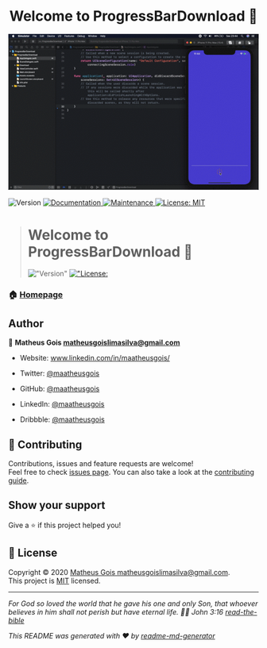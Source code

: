 <h1 align="center">Welcome to ProgressBarDownload 👋</h1>
<p >
  <img alt="Preview" src="./preview.gif" />
</p>
<p>
  <img alt="Version" src="https://img.shields.io/badge/version-1.0.0-blue.svg?cacheSeconds=2592000" />
  <a href="https://github.com/MaatheusGois/ProgressBarDownloadTemplate#readme" target="_blank">
    <img alt="Documentation" src="https://img.shields.io/badge/documentation-yes-brightgreen.svg" />
  </a>
  <a href="https://github.com/MaatheusGois/ProgressBarDownloadTemplate/graphs/commit-activity" target="_blank">
    <img alt="Maintenance" src="https://img.shields.io/badge/Maintained%3F-yes-green.svg" />
  </a>
  <a href="https://github.com/MaatheusGois/ProgressBarDownloadTemplate/blob/master/LICENSE" target="_blank">
    <img alt="License: MIT" src="https://img.shields.io/github/license/MaatheusGois/ProgressBarDownload" />
  </a>
</p>

> <h1 align=&#34;center&#34;>Welcome to ProgressBarDownload 👋</h1> <p>   <img alt=&#34;Version&#34; src=&#34;https://img.shields.io/badge/version-1.0.0-blue.svg?cacheSeconds=2592000&#34; />   <a href=&#34;#&#34; target=&#34;_blank&#34;>     <img alt=&#34;License: MIT&#34; src=&#34;https://img.shields.io/badge/License-MIT-yellow.svg&#34; />   </a> </p>

### 🏠 [Homepage](https://github.com/MaatheusGois/ProgressBarDownloadTemplate#readme)

## Author

👤 **Matheus Gois <matheusgoislimasilva@gmail.com>**

* Website: www.linkedin.com/in/maatheusgois/

* Twitter: [@maatheusgois](https://twitter.com/maatheusgois)

* GitHub: [@maatheusgois](https://github.com/maatheusgois)  

* LinkedIn: [@maatheusgois](https://linkedin.com/in/maatheusgois)

* Dribbble: [@maatheusgois](https://dribbble.com/maatheusgois)


## 🤝 Contributing

Contributions, issues and feature requests are welcome!<br />Feel free to check [issues page](https://github.com/MaatheusGois/ProgressBarDownloadTemplate/issues). You can also take a look at the [contributing guide](https://github.com/MaatheusGois/ProgressBarDownloadTemplate/blob/master/CONTRIBUTING.md).

## Show your support

Give a ⭐️ if this project helped you!

## 📝 License

Copyright © 2020 [Matheus Gois <matheusgoislimasilva@gmail.com>](https://github.com/MaatheusGois).<br />
This project is [MIT](https://github.com/MaatheusGois/ProgressBarDownloadTemplate/blob/master/LICENSE) licensed.

***
_For God so loved the world that he gave his one and only Son, that whoever believes in him shall not perish but have eternal life. 🙌🏻 John 3:16 [read-the-bible](https://biblia.com/bible/esv/john/3/16)_

_This README was generated with ❤️ by [readme-md-generator](https://github.com/kefranabg/readme-md-generator)_

